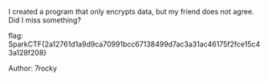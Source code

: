 I created a program that only encrypts data, but my friend does not agree. Did I miss something?


flag: SparkCTF{2a12761d1a9d9ca70991bcc67138499d7ac3a31ac46175f2fce15c43a128f208}

Author: 7rocky
